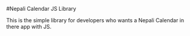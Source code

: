 #Nepali Calendar JS Library

This is the simple library for developers who wants a Nepali Calendar in there app with JS.
